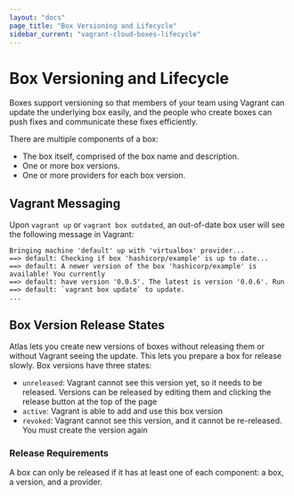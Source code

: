 ```yaml
---
layout: "docs"
page_title: "Box Versioning and Lifecycle"
sidebar_current: "vagrant-cloud-boxes-lifecycle"
---
```


# Box Versioning and Lifecycle

Boxes support versioning so that members of your team using Vagrant can
update the underlying box easily, and the people who create boxes can
push fixes and communicate these fixes efficiently.

There are multiple components of a box:

- The box itself, comprised of the box name and description.
- One or more box versions.
- One or more providers for each box version.

## Vagrant Messaging

Upon `vagrant up` or `vagrant box outdated`, an out-of-date box
user will see the following message in Vagrant:

    Bringing machine 'default' up with 'virtualbox' provider...
    ==> default: Checking if box 'hashicorp/example' is up to date...
    ==> default: A newer version of the box 'hashicorp/example' is available! You currently
    ==> default: have version '0.0.5'. The latest is version '0.0.6'. Run
    ==> default: `vagrant box update` to update.
    ...

## Box Version Release States

Atlas lets you create new versions of boxes without
releasing them or without Vagrant seeing the update. This lets you prepare
a box for release slowly. Box versions have three states:

- `unreleased`: Vagrant cannot see this version yet, so it needs
to be released.  Versions can be released by editing them and clicking
the release button at the top of the page
- `active`: Vagrant is able to add and use this box version
- `revoked`: Vagrant cannot see this version, and it cannot be re-released.
You must create the version again

### Release Requirements

A box can only be released if it has at least one of each component: a
box, a version, and a provider.
